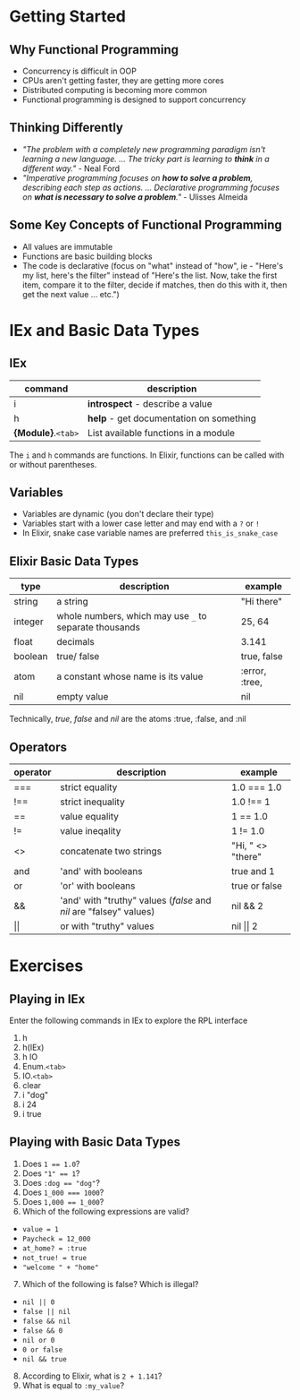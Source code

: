 # Getting Started
## Why Functional Programming
* Concurrency is difficult in OOP
* CPUs aren't getting faster, they are getting more cores
* Distributed computing is becoming more common
* Functional programming is designed to support concurrency

## Thinking Differently
* _"The problem with a completely new programming paradigm isn't learning a new language. ... The tricky part is learning to __think__ in a different way."_ - Neal Ford
* _"Imperative programming focuses on __how to solve a problem__, describing each step as actions. ... Declarative programming focuses on __what is necessary to solve a problem__."_ - Ulisses Almeida

## Some Key Concepts of Functional Programming
* All values are immutable
* Functions are basic building blocks
* The code is declarative (focus on "what" instead of "how", ie - "Here's my list, here's the filter" instead of "Here's the list.  Now, take the first item, compare it to the filter, decide if matches, then do this with it, then get the next value ... etc.")


# IEx and Basic Data Types

## IEx
|command|description|
|---|---|
|i| __introspect__ - describe a value|
|h| __help__ - get documentation on something|
|__{Module}__.`<tab>`|List available functions in a module|

The `i` and `h` commands are functions.  In Elixir, functions can be called with or without parentheses. 

## Variables
* Variables are dynamic (you don't declare their type)
* Variables start with a lower case letter and may end with a `?` or `!`
* In Elixir, snake case variable names are preferred `this_is_snake_case`

## Elixir Basic Data Types
|type|description|example
|---|---|---|
|string|a string| "Hi there"|
|integer|whole numbers, which may use `_` to separate thousands | 25, 64|
|float|decimals| 3.141 |
|boolean| true/ false| true, false|
|atom|a constant whose name is its value|:error, :tree, |
|nil|empty value| nil|

Technically, _true_, _false_ and _nil_ are the atoms :true, :false, and :nil

## Operators
|operator|description|example|
|---|---|---|
|===|strict equality| 1.0 === 1.0|
|!==|strict inequality| 1.0 !== 1|
|==|value equality| 1 == 1.0|
|!=|value ineqality| 1 != 1.0|
|<>|concatenate two strings|"Hi, " <> "there"|
|and|'and' with booleans| true and 1|
|or|'or' with booleans|true or false|
|&&|'and' with "truthy" values (_false_ and _nil_ are "falsey" values)|nil && 2|
|\|\||or with "truthy" values|nil \|\| 2|

# Exercises
## Playing in IEx
Enter the following commands in IEx to explore the RPL interface
1. h
2. h(IEx)
3. h IO
4. Enum.`<tab>`
5. IO.`<tab>`
6. clear
7. i "dog"
8. i 24
9. i true

## Playing with Basic Data Types
1.  Does `1 == 1.0`?
2.  Does `"1" == 1`?
3.  Does `:dog == "dog"`?
4.  Does `1_000 === 1000`?
5.  Does `1,000 == 1_000`?
6. Which of the following expressions are valid?
  - `value = 1`
  - `Paycheck = 12_000`
  - `at_home? = :true`
  - `not_true! = true`
  - `"welcome " + "home"`
7.  Which of the following is false?  Which is illegal?
  * `nil || 0`
  * `false || nil`
  * `false && nil`
  * `false && 0`
  * `nil or 0`
  * `0 or false`
  * `nil && true`
8. According to Elixir, what is `2 + 1.141`?
9. What is equal to `:my_value`?

